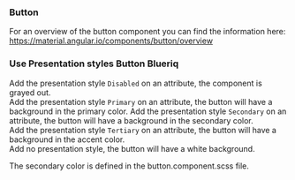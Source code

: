 ### Button
For an overview of the button component you can find the information here: https://material.angular.io/components/button/overview

### Use Presentation styles Button Blueriq
Add the presentation style `Disabled` on an attribute, the component is grayed out.  
Add the presentation style `Primary` on an attribute, the button will have a background in the primary color.
Add the presentation style `Secondary` on an attribute, the button will have a background in the secondary color.  
Add the presentation style `Tertiary` on an attribute, the button will have a background in the accent color.  
Add no presentation style, the button will have a white background.  

The secondary color is defined in the button.component.scss file.
